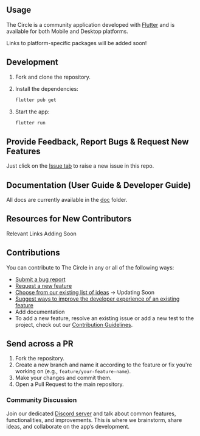<!---
![logo](images/logo.png)
-->

## Usage

The Circle is a community application developed with [Flutter](https://flutter.dev/) and is available for both Mobile and Desktop platforms.

Links to platform-specific packages will be added soon!

## Development

1. Fork and clone the repository.
2. Install the dependencies:

    ```bash
    flutter pub get
    ```

3. Start the app:

    ```bash
    flutter run
    ```
## Provide Feedback, Report Bugs & Request New Features

Just click on the [Issue tab](https://github.com/da-Circle/TheCircle-App/issues) to raise a new issue in this repo.

## Documentation (User Guide & Developer Guide)

All docs are currently available in the [doc](https://github.com/foss42/apidash/blob/main/doc/) folder.

## Resources for New Contributors
 Relevant Links Adding Soon

## Contributions

You can contribute to The Circle in any or all of the following ways:

- [Submit a bug report](https://github.com/da-Circle/TheCircle-App/issues/new/choose)
- [Request a new feature](https://github.com/foss42/apidash/issues/new/choose)
- [Choose from our existing list of ideas](https://github.com/da-Circle/TheCircle-App/discussions) -> Updating Soon
- [Suggest ways to improve the developer experience of an existing feature](https://github.com/foss42/apidash/issues/new/choose)
- Add documentation
- To add a new feature, resolve an existing issue or add a new test to the project, check out our [Contribution Guidelines](CONTRIBUTING.md).



## Send across a PR

1. Fork the repository.
2. Create a new branch and name it according to the feature or fix you're working on (e.g., `feature/your-feature-name`).
3. Make your changes and commit them.
4. Open a Pull Request to the main repository.

### Community Discussion

Join our dedicated [Discord server](https://discord.gg/your-invite-link) and talk about common features, functionalities, and improvements. This is where we brainstorm, share ideas, and collaborate on the app’s development.


